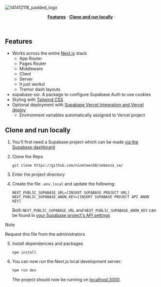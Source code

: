 ![141412118_padded_logo](https://github.com/nineteen58/next-js-dashboard-template/assets/144200809/d3ff64f5-bf29-47f7-8fce-90e20630b1f8)


<p align="center">
  <a href="#features"><strong>Features</strong></a> ·
  <a href="#clone-and-run-locally"><strong>Clone and run locally</strong></a> ·
</p>
<br/>

## Features

- Works across the entire [Next.js](https://nextjs.org) stack
  - App Router
  - Pages Router
  - Middleware
  - Client
  - Server
  - It just works!
  - Tremor dash layouts
- supabase-ssr. A package to configure Supabase Auth to use cookies
- Styling with [Tailwind CSS](https://tailwindcss.com)
- Optional deployment with [Supabase Vercel Integration and Vercel deploy](#deploy-your-own)
  - Environment variables automatically assigned to Vercel project


## Clone and run locally

1. You'll first need a Supabase project which can be made [via the Supabase dashboard](https://database.new)

2. Clone the Repo
   ```
   git clone https://github.com/nineteen58/sebenzo_sa/
   ```
3. Enter the project directory
   
4. Create the file `.env.local` and update the following:

   ```
   NEXT_PUBLIC_SUPABASE_URL=[INSERT SUPABASE PROJECT URL]
   NEXT_PUBLIC_SUPABASE_ANON_KEY=[INSERT SUPABASE PROJECT API ANON KEY]
   ```

   Both `NEXT_PUBLIC_SUPABASE_URL` and `NEXT_PUBLIC_SUPABASE_ANON_KEY` can be found in [your Supabase project's API settings](https://app.supabase.com/project/_/settings/api)
  > [!NOTE]
  > Request this file from the administrators
5. Install dependencies and packages
   ```
   npm install
   ```
6. You can now run the Next.js local development server:

   ```bash
   npm run dev
   ```

   The project should now be running on [localhost:3000](http://localhost:3000/).

